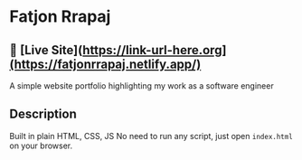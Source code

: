 # Fatjon Rrapaj

## 🚀 [Live Site](https://link-url-here.org](https://fatjonrrapaj.netlify.app/)


A simple website portfolio highlighting my work as a software engineer

## Description

Built in plain HTML, CSS, JS
No need to run any script, just open `index.html` on your browser.
